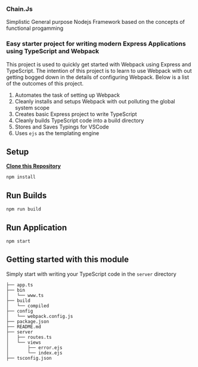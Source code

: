 ### Chain.Js

 Simplistic General purpose Nodejs Framework based on the concepts of functional progamming 

### Easy starter project for writing modern Express Applications using TypeScript and Webpack

This project is used to quickly get started with Webpack using Express and TypeScript. The intention of this project is to learn to use Webpack with out getting bogged down in the details of configuring Webpack. Below is a list of the outcomes of this project.

1. Automates the task of setting up Webpack
2. Cleanly installs and setups Webpack with out polluting the global system scope
3. Creates basic Express project to write TypeScript
4. Cleanly builds TypeScript code into a build directory
5. Stores and Saves Typings for VSCode
6. Uses `ejs` as the templating engine

**Setup**
---
**[Clone this Repository](https://github.com/jsecademy/webpack-express-typescript/archive/master.zip)**

```
npm install
```

**Run Builds**
---
```
npm run build
```

**Run Application**
---
```
npm start
```

**Getting started with this module**
---
Simply start with writing your TypeScript code in the `server` directory

```
├── app.ts
├── bin
│   └── www.ts
├── build
│   └── compiled
├── config
│   └── webpack.config.js
├── package.json
├── README.md
├── server
│   ├── routes.ts
│   └── views
│       ├── error.ejs
│       └── index.ejs
├── tsconfig.json
```

